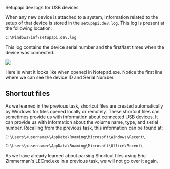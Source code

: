 Setupapi dev logs for USB devices

When any new device is attached to a system, information related to the setup of that device is stored in the `setupapi.dev.log`. This log is present at the following location:

`C:\Windows\inf\setupapi.dev.log`

This log contains the device serial number and the first/last times when the device was connected. 

![](https://tryhackme-images.s3.amazonaws.com/user-uploads/61306d87a330ed00419e22e7/room-content/da93720ac86a73115f4eeabd6581a5a7.png)  

Here is what it looks like when opened in Notepad.exe. Notice the first line where we can see the device ID and Serial Number.

## Shortcut files

As we learned in the previous task, shortcut files are created automatically by Windows for files opened locally or remotely. These shortcut files can sometimes provide us with information about connected USB devices. It can provide us with information about the volume name, type, and serial number. Recalling from the previous task, this information can be found at:

`C:\Users\<username>\AppData\Roaming\Microsoft\Windows\Recent\`

`C:\Users\<username>\AppData\Roaming\Microsoft\Office\Recent\`

As we have already learned about parsing Shortcut files using Eric Zimmerman's LECmd.exe in a previous task, we will not go over it again.